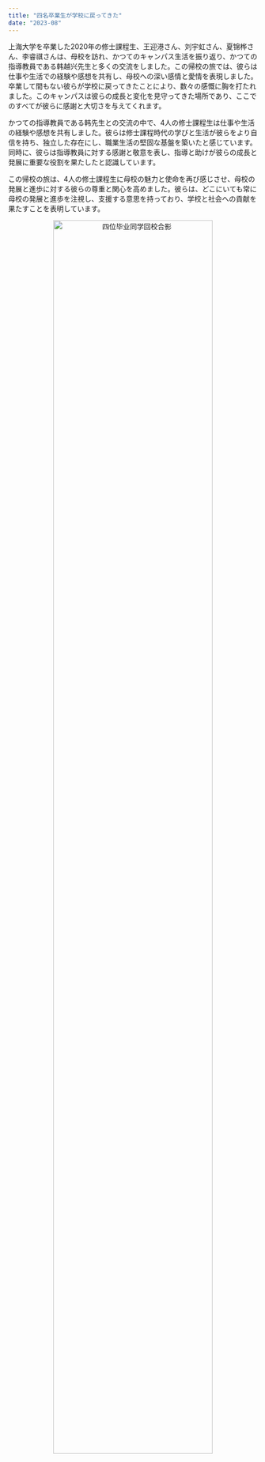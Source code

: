 ```yaml
---
title: "四名卒業生が学校に戻ってきた"
date: "2023-08"
---
```


上海大学を卒業した2020年の修士課程生、王迎港さん、刘宇虹さん、夏锦桦さん、李睿祺さんは、母校を訪れ、かつてのキャンパス生活を振り返り、かつての指導教員である韩越兴先生と多くの交流をしました。この帰校の旅では、彼らは仕事や生活での経験や感想を共有し、母校への深い感情と愛情を表現しました。卒業して間もない彼らが学校に戻ってきたことにより、数々の感慨に胸を打たれました。このキャンパスは彼らの成長と変化を見守ってきた場所であり、ここでのすべてが彼らに感謝と大切さを与えてくれます。

かつての指導教員である韩先生との交流の中で、4人の修士課程生は仕事や生活の経験や感想を共有しました。彼らは修士課程時代の学びと生活が彼らをより自信を持ち、独立した存在にし、職業生活の堅固な基盤を築いたと感じています。同時に、彼らは指導教員に対する感謝と敬意を表し、指導と助けが彼らの成長と発展に重要な役割を果たしたと認識しています。

この帰校の旅は、4人の修士課程生に母校の魅力と使命を再び感じさせ、母校の発展と進歩に対する彼らの尊重と関心を高めました。彼らは、どこにいても常に母校の発展と進歩を注視し、支援する意思を持っており、学校と社会への貢献を果たすことを表明しています。

<p align="center">
  <img src="/images/indexPic/2023/2020_huixiao.jpg" alt="四位毕业同学回校合影" style="width:80%">
</p>